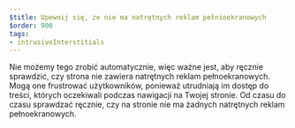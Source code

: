 ```yaml
---
$title: Upewnij się, że nie ma natrętnych reklam pełnioekranowych
$order: 900
tags:
- intrusiveInterstitials
---
```


Nie możemy tego zrobić automatycznie, więc ważne jest, aby ręcznie sprawdzić, czy strona nie zawiera natrętnych reklam pełnoekranowych. Mogą one frustrować użytkowników, ponieważ utrudniają im dostęp do treści, których oczekiwali podczas nawigacji na Twojej stronie. Od czasu do czasu sprawdzać ręcznie, czy na stronie nie ma żadnych natrętnych reklam pełnoekranowych.
